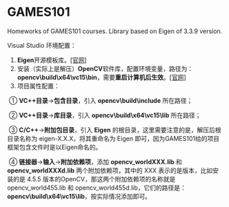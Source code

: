 # GAMES101
Homeworks of GAMES101 courses. Library based on Eigen of 3.3.9 version.



Visual Studio 环境配置：

1. **Eigen**开源模板库。[[官网]](https://eigen.tuxfamily.org/index.php?title=Main_Page)
2. 安装（实际上是解压）**OpenCV**软件库，配置环境变量，路径为：**opencv\build\x64\vc15\bin**，需要**重启计算机后生效**。[[官网]](https://opencv.org/releases/)
3. 项目属性配置：

​	① **VC++目录**->**包含目录**，引入 **opencv\build\include** 所在路径；

​	② **VC++目录**->**库目录**，引入 **opencv\build\x64\vc15\lib** 所在路径；

​	③ **C/C++**->**附加包目录**，引入 **Eigen** 的根目录，这里需要注意的是，解压后根目录名称为 eigen-X.X.X，将其重命名为 Eigen 即可，因为GAMES101给的项目框架包含文件时是以Eigen命名的。

​	④ **链接器**->**输入**->**附加依赖项**，添加 **opencv_worldXXX.lib**  和 **opencv_worldXXXd.lib** 两个附加依赖项，其中的 XXX 表示的是版本，比如安装的是 4.5.5 版本的OpenCV，那这两个附加依赖项的名称就是 opencv_world455.lib 和 opencv_world455d.lib，它们的路径是：**opencv\build\x64\vc15\lib**，按实际情况添加即可。
